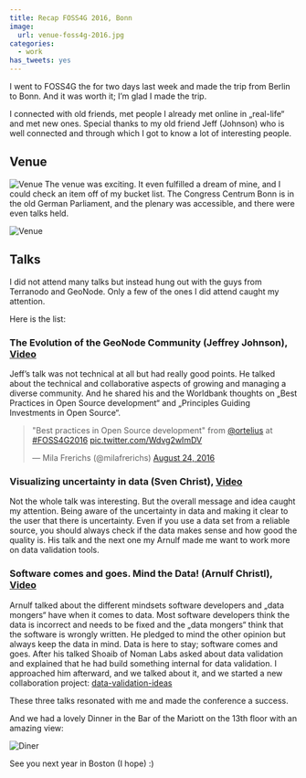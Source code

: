 ```yaml
---
title: Recap FOSS4G 2016, Bonn
image:
  url: venue-foss4g-2016.jpg
categories:
  - work
has_tweets: yes 
---
```

I went to FOSS4G the for two days last week and made the trip from Berlin to Bonn. And it was worth it; I’m glad I made the trip. 

I connected with old friends, met people I already met online in „real-life“ and met new ones. Special thanks to my old friend Jeff (Johnson) who is well connected and through which I got to know a lot of interesting people.

## Venue
![Venue]({{site.baseurl}}/assets/images/venue-2-foss4g-2016.jpg)
The venue was exciting. It even fulfilled a dream of mine, and I could check an item off of my bucket list. The Congress Centrum Bonn is in the old German Parliament, and the plenary was accessible, and there were even talks held. 

![Venue]({{site.baseurl}}/assets/images/venue-3-foss4g-2016.jpg)

## Talks
I did not attend many talks but instead hung out with the guys from Terranodo and GeoNode. 
Only a few of the ones I did attend caught my attention. 

Here is the list:

### The Evolution of the GeoNode Community (Jeffrey Johnson), [Video](http://ftp5.gwdg.de/pub/misc/openstreetmap/FOSS4G-2016/foss4g-2016-1337-the_evolution_of_the_geonode_community-hd.mp4)
Jeff’s talk was not technical at all but had really good points. 
He talked about the technical and collaborative aspects of growing and managing a diverse community.
And he shared his and the Worldbank thoughts on „Best Practices in Open Source development“ and „Principles Guiding Investments in Open Source“.

<blockquote class="twitter-tweet" data-lang="en"><p lang="en" dir="ltr">&quot;Best practices in Open Source development&quot; from <a href="https://twitter.com/ortelius">@ortelius</a> at <a href="https://twitter.com/hashtag/FOSS4G2016?src=hash">#FOSS4G2016</a> <a href="https://t.co/Wdvg2wImDV">pic.twitter.com/Wdvg2wImDV</a></p>&mdash; Mila Frerichs (@milafrerichs) <a href="https://twitter.com/milafrerichs/status/768458519683166208">August 24, 2016</a></blockquote>

<div class="clearfix"></div>

### Visualizing uncertainty in data (Sven Christ), [Video](http://ftp5.gwdg.de/pub/misc/openstreetmap/FOSS4G-2016/foss4g-2016-1197-visualizing_uncertainty_in_data-hd.mp4)
Not the whole talk was interesting. But the overall message and idea caught my attention. Being aware of the uncertainty in data and making it clear to the user that there is uncertainty. 
Even if you use a data set from a reliable source, you should always check if the data makes sense and how good the quality is.
His talk and the next one my Arnulf made me want to work more on data validation tools.

### Software comes and goes. Mind the Data! (Arnulf Christl), [Video](http://ftp5.gwdg.de/pub/misc/openstreetmap/FOSS4G-2016/foss4g-2016-1060-software_comes_and_goes_mind_the_data-hd.mp4)
Arnulf talked about the different mindsets software developers and „data mongers“ have when it comes to data. Most software developers think the data is incorrect and needs to be fixed and the „data mongers“ think that the software is wrongly written. 
He pledged to mind the other opinion but always keep the data in mind. 
Data is here to stay; software comes and goes.
After his talked Shoaib of Noman Labs asked about data validation and explained that he had build something internal for data validation. 
I approached him afterward, and we talked about it, and we started a new collaboration project: 
[data-validation-ideas](https://github.com/sabman/data-validation-ideas)

These three talks resonated with me and made the conference a success. 

And we had a lovely Dinner in the Bar of the Mariott on the 13th floor with an amazing view:

![Diner]({{site.baseurl}}/assets/images/diner-foss4g-2016.jpg)

See you next year in Boston (I hope) :)
